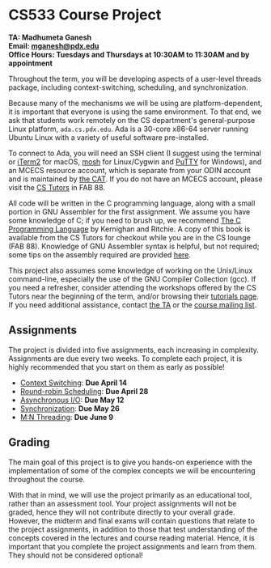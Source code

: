 # CS533 Course Project  
**TA: Madhumeta Ganesh**  
**Email: mganesh@pdx.edu**  
**Office Hours: Tuesdays and Thursdays at 10:30AM to 11:30AM and by appointment**  

Throughout the term, you will be developing aspects of a user-level threads package, including context-switching, scheduling, and synchronization.

Because many of the mechanisms we will be using are platform-dependent, it is important that everyone is using the same environment. To that end, we ask that students work remotely on the CS department's general-purpose Linux platform, `ada.cs.pdx.edu`. Ada is a 30-core x86-64 server running Ubuntu Linux with a variety of useful software pre-installed.

To connect to Ada, you will need an SSH client (I suggest using the terminal or [iTerm2](https://iterm2.com) for macOS, [mosh](https://mosh.mit.edu/) for Linux/Cygwin and [PuTTY](http://www.chiark.greenend.org.uk/~sgtatham/putty/) for Windows), and an MCECS resource account, which is separate from your ODIN account and is maintained by [the CAT](http://cat.pdx.edu/). If you do not have an MCECS account, please visit the [CS Tutors](http://cat.pdx.edu/tutors.html) in FAB 88.

All code will be written in the C programming language, along with a small portion in GNU Assembler for the first assignment. We assume you have some knowledge of C; if you need to brush up, we recommend [The C Programming Language](http://en.wikipedia.org/wiki/The_C_Programming_Language) by Kernighan and Ritchie. A copy of this book is available from the CS Tutors for checkout while you are in the CS lounge (FAB 88). Knowledge of GNU Assembler syntax is helpful, but not required; some tips on the assembly required are provided [here](http://web.cecs.pdx.edu/~walpole/class/cs533/spring2017/project/project/assign1/asm_hints.md).

This project also assumes some knowledge of working on the Unix/Linux command-line, especially the use of the GNU Compiler Collection (gcc). If you need a refresher, consider attending the workshops offered by the CS Tutors near the beginning of the term, and/or browsing their [tutorials page](http://cat.pdx.edu/tutors/tutorials.html). If you need additional assistance, contact [the TA](http://web.cecs.pdx.edu/~walpole/class/cs533/spring2017/project/) or the [course mailing list](https://mailhost.cecs.pdx.edu/mailman/listinfo/cs533).

## Assignments

The project is divided into five assignments, each increasing in complexity. Assignments are due every two weeks. To complete each project, it is highly recommended that you start on them as early as possible!

* [Context Switching](https://github.com/madhu-ganesh/CS533-Operating-Systems/tree/master/Assignment_1): **Due April 14**
* [Round-robin Scheduling](https://github.com/madhu-ganesh/CS533-Operating-Systems/tree/master/Assignment_2): **Due April 28**
* [Asynchronous I/O](https://github.com/madhu-ganesh/CS533-Operating-Systems/tree/master/Assignment_3): **Due May 12**
* [Synchronization](https://github.com/madhu-ganesh/CS533-Operating-Systems/tree/master/Assignment_4): **Due May 26**
* [M:N Threading](https://github.com/madhu-ganesh/CS533-Operating-Systems/tree/master/Assignment_5): **Due June 9**

## Grading

The main goal of this project is to give you hands-on experience with the implementation of some of the complex concepts we will be encountering throughout the course.

With that in mind, we will use the project primarily as an educational tool, rather than an assessment tool. Your project assignments will not be graded, hence they will not contribute directly to your overall grade. However, the midterm and final exams will contain questions that relate to the project assignments, in addition to those that test understanding of the concepts covered in the lectures and course reading material. Hence, it is important that you complete the project assignments and learn from them. They should not be considered optional!
